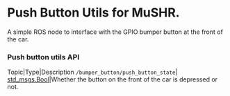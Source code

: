 # Push Button Utils for MuSHR.
A simple ROS node to interface with the GPIO bumper button at the front of the car.

### Push button utils API

Topic|Type|Description
`/bumper_button/push_button_state`| [std_msgs.Bool](http://docs.ros.org/api/std_msgs/html/msg/Bool.html)|Whether the button on the front of the car is depressed or not.
